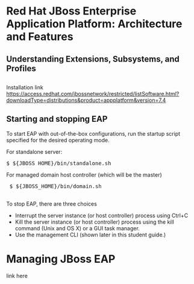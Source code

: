 # Red Hat JBoss Enterprise Application Platform: Architecture and Features

## Understanding Extensions, Subsystems, and Profiles

##

##

Installation link
https://access.redhat.com/jbossnetwork/restricted/listSoftware.html?downloadType=distributions&product=appplatform&version=7.4

 ## Starting and stopping EAP

 To start EAP with out-of-the-box configurations, run the startup script specified for the desired operating mode.

 For standalone server:
<pre>
$ ${JBOSS_HOME}/bin/standalone.sh
</pre>
 For managed domain host controller (which will be the master)
 <pre>
 $ ${JBOSS_HOME}/bin/domain.sh
 </pre>

 To stop EAP, there are three choices
- Interrupt the server instance (or host controller) process using Ctrl+C
- Kill the server instance (or host controller) process using the kill command (Unix and OS X) or a GUI task manager.
- Use the management CLI (shown later in this student guide.)

# 

# Managing JBoss EAP

link here